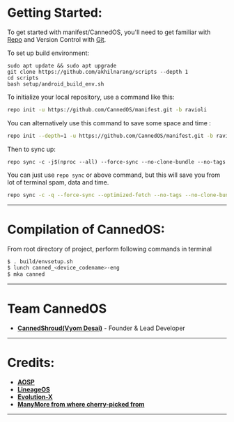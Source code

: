  Getting Started:
 ==============

To get started with manifest/CannedOS, you'll need to get familiar with [Repo](https://source.android.com/source/using-repo.html) and Version Control with [Git](https://source.android.com/source/version-control.html).

To set up build environment:
```
sudo apt update && sudo apt upgrade
git clone https://github.com/akhilnarang/scripts --depth 1
cd scripts
bash setup/android_build_env.sh
```

To initialize your local repository, use a command like this:

```bash
repo init -u https://github.com/CannedOS/manifest.git -b ravioli

```
You can alternatively use this command to save some space and time :

```bash
repo init --depth=1 -u https://github.com/CannedOS/manifest.git -b ravioli

```

Then to sync up:

```
repo sync -c -j$(nproc --all) --force-sync --no-clone-bundle --no-tags
```
You can just use `repo sync` or above command, but this will save you from lot of terminal spam, data and time.
```bash
repo sync -c -q --force-sync --optimized-fetch --no-tags --no-clone-bundle --prune -j$(nproc --all)
```
---------------------------------------------------------------------------------------
 Compilation of CannedOS:
 ==================

From root directory of project, perform following commands in terminal

```bash
$ . build/envsetup.sh
$ lunch canned_<device_codename>-eng
$ mka canned
```
---------------------------------------------------------------------------------------
 Team CannedOS
 ===============

 * [**CannedShroud(Vyom Desai)**](https://t.me/CannedShroudted) - Founder & Lead Developer
 
---------------------------------------------------------------------------------------
 Credits:
 =======

 * [**AOSP**](https://github.com/AOSP)
 * [**LineageOS**](https://github.com/LineageOS)
 * [**Evolution-X**](https://github.com/Evolution-X)
 * [**ManyMore from where cherry-picked from**](https://github.com)

---------------------------------------------------------------------------------------

